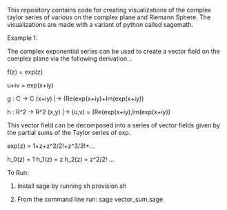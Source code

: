 This repository contains code for creating visualizations of the complex taylor series of various on the complex plane and Riemann Sphere. The visualizations are made with a variant of python called sagemath.

Example 1:

The complex exponential series can be used to create a vector field on the complex plane via the following derivation...

f(z) = exp(z)

u+iv = exp(x+iy)

g : C -> C
(x+iy) |-> (Re(exp(x+iy)+Im(exp(x+iy))

h : R^2 -> R^2
(x,y) |->  (u,v) = (Re(exp(x+iy),Im(exp(x+iy))

This vector field can be decomposed into a series of vector fields given by the partial sums of the Taylor series of exp.

exp(z) = 1+z+z^2/2!+z^3/3!+...

h_0(z) = 1
h_1(z) = z
h_2(z) = z^2/2!
...

To Run:

1) Install sage by running
sh provision.sh

2) From the command line run:
sage vector_sum.sage
